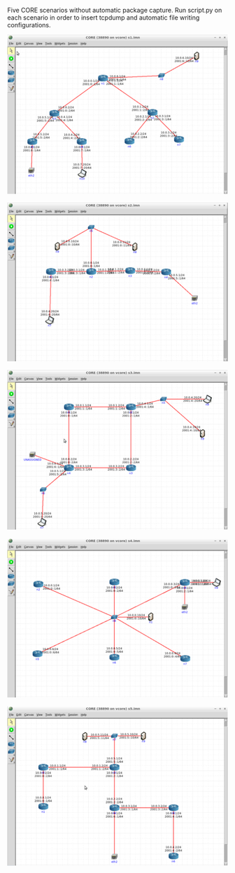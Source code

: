 Five CORE scenarios without automatic package capture. Run script.py on each scenario in order to insert tcpdump and automatic file writing configurations.

![alt text](https://github.com/javanikeed/Automated-Package-Capture/blob/master/scenarios/scenario1.png) <br />  <br />
![alt text](https://github.com/javanikeed/Automated-Package-Capture/blob/master/scenarios/scenario2.png) <br />  <br />
![alt text](https://github.com/javanikeed/Automated-Package-Capture/blob/master/scenarios/scenario3.png) <br />  <br />
![alt text](https://github.com/javanikeed/Automated-Package-Capture/blob/master/scenarios/scenario4.png) <br />  <br />
![alt text](https://github.com/javanikeed/Automated-Package-Capture/blob/master/scenarios/scenario5.png) <br />  <br />
